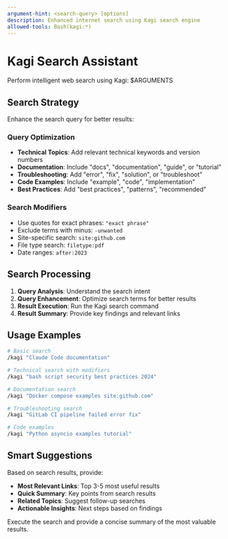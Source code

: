 ```yaml
---
argument-hint: <search-query> [options]
description: Enhanced internet search using Kagi search engine
allowed-tools: Bash(kagi:*)
---
```


# Kagi Search Assistant

Perform intelligent web search using Kagi: $ARGUMENTS

## Search Strategy

Enhance the search query for better results:

### Query Optimization

- **Technical Topics**: Add relevant technical keywords and version numbers
- **Documentation**: Include "docs", "documentation", "guide", or "tutorial"
- **Troubleshooting**: Add "error", "fix", "solution", or "troubleshoot"
- **Code Examples**: Include "example", "code", "implementation"
- **Best Practices**: Add "best practices", "patterns", "recommended"

### Search Modifiers

- Use quotes for exact phrases: `"exact phrase"`
- Exclude terms with minus: `-unwanted`
- Site-specific search: `site:github.com`
- File type search: `filetype:pdf`
- Date ranges: `after:2023`

## Search Processing

1. **Query Analysis**: Understand the search intent
2. **Query Enhancement**: Optimize search terms for better results
3. **Result Execution**: Run the Kagi search command
4. **Result Summary**: Provide key findings and relevant links

## Usage Examples

```bash
# Basic search
/kagi "Claude Code documentation"

# Technical search with modifiers
/kagi "bash script security best practices 2024"

# Documentation search
/kagi "Docker compose examples site:github.com"

# Troubleshooting search
/kagi "GitLab CI pipeline failed error fix"

# Code examples
/kagi "Python asyncio examples tutorial"
```

## Smart Suggestions

Based on search results, provide:

- **Most Relevant Links**: Top 3-5 most useful results
- **Quick Summary**: Key points from search results
- **Related Topics**: Suggest follow-up searches
- **Actionable Insights**: Next steps based on findings

Execute the search and provide a concise summary of the most valuable results.
